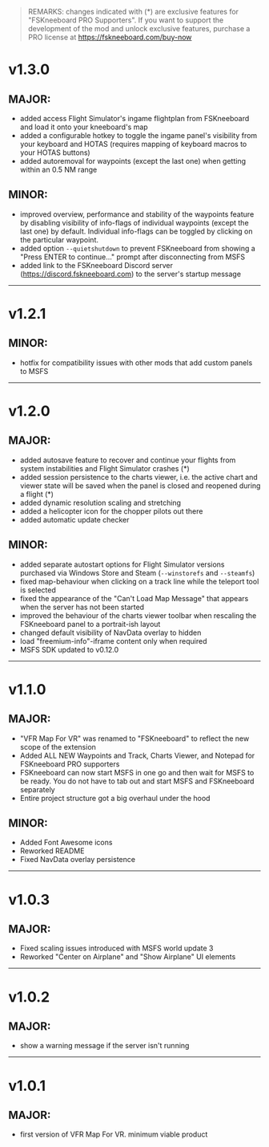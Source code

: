 > REMARKS: changes indicated with (*) are exclusive features for "FSKneeboard PRO Supporters". If you want to support the development of the mod and unlock exclusive features, purchase a PRO license at https://fskneeboard.com/buy-now

# v1.3.0

## MAJOR:

- added access Flight Simulator's ingame flightplan from FSKneeboard and load it onto your kneeboard's map
- added a configurable hotkey to toggle the ingame panel's visibility from your keyboard and HOTAS (requires mapping of keyboard macros to your HOTAS buttons)
- added autoremoval for waypoints (except the last one) when getting within an 0.5 NM range

## MINOR:

- improved overview, performance and stability of the waypoints feature by disabling visibility of info-flags of individual waypoints (except the last one) by default. Individual info-flags can be toggled by clicking on the particular waypoint.
- added option `--quietshutdown` to prevent FSKneeboard from showing a "Press ENTER to continue..." prompt after disconnecting from MSFS
- added link to the FSKneeboard Discord server (https://discord.fskneeboard.com) to the server's startup message

---

# v1.2.1

## MINOR:

- hotfix for compatibility issues with other mods that add custom panels to MSFS

---

# v1.2.0

## MAJOR:

- added autosave feature to recover and continue your flights from system instabilities and Flight Simulator crashes (*)
- added session persistence to the charts viewer, i.e. the active chart and viewer state will be saved when the panel is closed and reopened during a flight (*)
- added dynamic resolution scaling and stretching
- added a helicopter icon for the chopper pilots out there
- added automatic update checker 

## MINOR:

- added separate autostart options for Flight Simulator versions purchased via Windows Store and Steam (`--winstorefs` and `--steamfs`)
- fixed map-behaviour when clicking on a track line while the teleport tool is selected
- fixed the appearance of the "Can't Load Map Message" that appears when the server has not been started
- improved the behaviour of the charts viewer toolbar when rescaling the FSKneeboard panel to a portrait-ish layout
- changed default visibility of NavData overlay to hidden
- load "freemium-info"-iframe content only when required
- MSFS SDK updated to v0.12.0

---

# v1.1.0

## MAJOR:

- "VFR Map For VR" was renamed to "FSKneeboard" to reflect the new scope of the extension
- Added ALL NEW Waypoints and Track, Charts Viewer, and Notepad for FSKneeboard PRO supporters
- FSKneeboard can now start MSFS in one go and then wait for MSFS to be ready. You do not have to tab out and start MSFS and FSKneeboard separately
- Entire project structure got a big overhaul under the hood

## MINOR:

- Added Font Awesome icons
- Reworked README
- Fixed NavData overlay persistence

---

# v1.0.3

## MAJOR:

- Fixed scaling issues introduced with MSFS world update 3
- Reworked "Center on Airplane" and "Show Airplane" UI elements

---

# v1.0.2

## MAJOR:

- show a warning message if the server isn't running

---

# v1.0.1

## MAJOR:

- first version of VFR Map For VR. minimum viable product